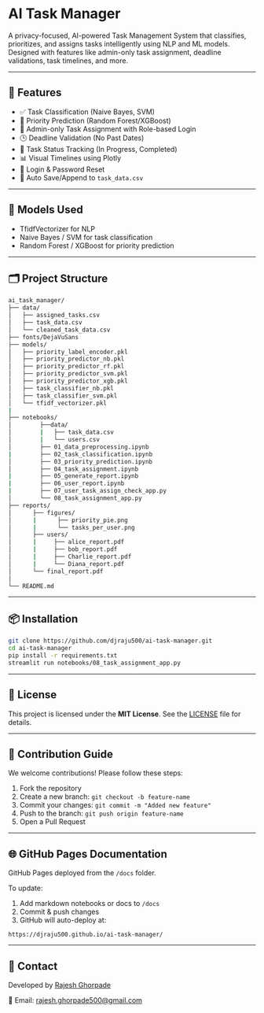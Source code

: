 # AI Task Manager

A privacy-focused, AI-powered Task Management System that classifies, prioritizes, and assigns tasks intelligently using NLP and ML models. Designed with features like admin-only task assignment, deadline validations, task timelines, and more.

---

## 🚀 Features

- ✅ Task Classification (Naive Bayes, SVM)
- 🔢 Priority Prediction (Random Forest/XGBoost)
- 👥 Admin-only Task Assignment with Role-based Login
- 🕒 Deadline Validation (No Past Dates)
- 🔄 Task Status Tracking (In Progress, Completed)
- 📊 Visual Timelines using Plotly
- 🔐 Login & Password Reset
- 📁 Auto Save/Append to `task_data.csv`

---

## 🧠 Models Used
- TfidfVectorizer for NLP
- Naive Bayes / SVM for task classification
- Random Forest / XGBoost for priority prediction

---

## 🗂️ Project Structure

```bash
ai_task_manager/
├── data/
│   ├── assigned_tasks.csv
│   ├── task_data.csv
│   └── cleaned_task_data.csv
├── fonts/DejaVuSans
├── models/
│   ├── priority_label_encoder.pkl
│   ├── priority_predictor_nb.pkl
│   ├── priority_predictor_rf.pkl
│   ├── priority_predictor_svm.pkl
│   ├── priority_predictor_xgb.pkl
│   ├── task_classifier_nb.pkl
│   ├── task_classifier_svm.pkl
│   └── tfidf_vectorizer.pkl
|
├── notebooks/
│        ├──data/
│        |   ├── task_data.csv
│        |   └── users.csv
│        ├── 01_data_preprocessing.ipynb
|        ├── 02_task_classification.ipynb
│        ├── 03_priority_prediction.ipynb
│        ├── 04_task_assignment.ipynb
|        ├── 05_generate_report.ipynb
|        ├── 06_user_report.ipynb
|        ├── 07_user_task_assign_check_app.py
│        └── 08_task_assignment_app.py
├── reports/
│      ├── figures/
│      |      ├── priority_pie.png
│      |      └── tasks_per_user.png
│      ├── users/
│      |     ├── alice_report.pdf
│      |     ├── bob_report.pdf
│      |     ├── Charlie_report.pdf
│      |     └── Diana_report.pdf
│      └── final_report.pdf
│
└── README.md
```

---

## 📦 Installation

```bash
git clone https://github.com/djraju500/ai-task-manager.git
cd ai-task-manager
pip install -r requirements.txt
streamlit run notebooks/08_task_assignment_app.py
```

---

## 📄 License

This project is licensed under the **MIT License**. See the [LICENSE](LICENSE) file for details.

---

## 🙌 Contribution Guide

We welcome contributions! Please follow these steps:

1. Fork the repository
2. Create a new branch: `git checkout -b feature-name`
3. Commit your changes: `git commit -m "Added new feature"`
4. Push to the branch: `git push origin feature-name`
5. Open a Pull Request

---

## 🌐 GitHub Pages Documentation

GitHub Pages deployed from the `/docs` folder.

To update:
1. Add markdown notebooks or docs to `/docs`
2. Commit & push changes
3. GitHub will auto-deploy at:

```
https://djraju500.github.io/ai-task-manager/
```

---

## 🤝 Contact

Developed by [Rajesh Ghorpade](https://github.com/djraju500)

📧 Email: rajesh.ghorpade500@gmail.com
